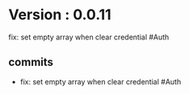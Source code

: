 # Version : 0.0.11

fix: set empty array when clear credential #Auth

## commits

* fix: set empty array when clear credential #Auth
